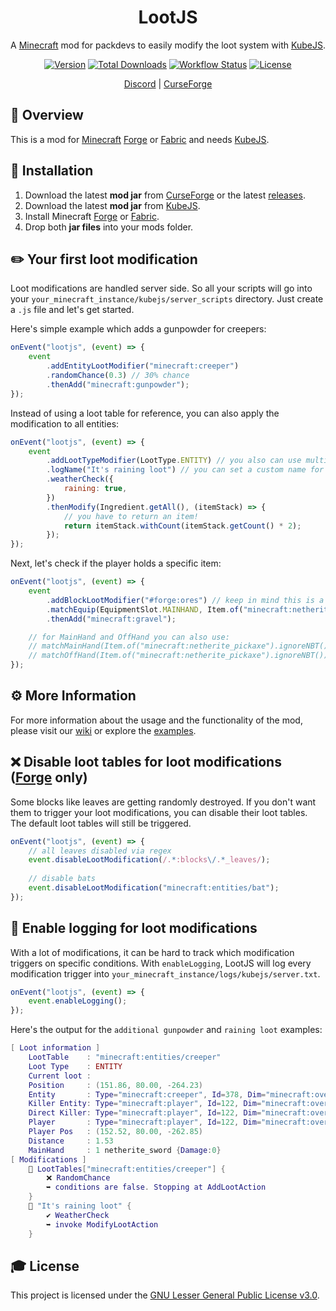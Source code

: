 <div align="center">
<h1>LootJS</h1>

A [Minecraft] mod for packdevs to easily modify the loot system with [KubeJS].

[![Version][version_badge]][version_link]
[![Total Downloads][total_downloads_badge]][curseforge]
[![Workflow Status][workflow_status_badge]][workflow_status_link]
[![License][license_badge]][license]

[Discord] | [CurseForge]

</div>

## **📑 Overview**
This is a mod for [Minecraft] [Forge] or [Fabric] and needs [KubeJS].<br>

## **🔧 Installation**
1. Download the latest **mod jar** from [CurseForge] or the latest [releases].
2. Download the latest **mod jar** from [KubeJS].
3. Install Minecraft [Forge] or [Fabric].
4. Drop both **jar files** into your mods folder.

## **✏️ Your first loot modification**
Loot modifications are handled server side. So all your scripts will go into your `your_minecraft_instance/kubejs/server_scripts` directory. Just create a `.js` file and let's get started.

Here's simple example which adds a gunpowder for creepers:
```js
onEvent("lootjs", (event) => {
    event
        .addEntityLootModifier("minecraft:creeper")
        .randomChance(0.3) // 30% chance
        .thenAdd("minecraft:gunpowder");
});
```

Instead of using a loot table for reference, you can also apply the modification to all entities:
```js
onEvent("lootjs", (event) => {
    event
        .addLootTypeModifier(LootType.ENTITY) // you also can use multiple types
        .logName("It's raining loot") // you can set a custom name for logging
        .weatherCheck({
            raining: true,
        })
        .thenModify(Ingredient.getAll(), (itemStack) => {
            // you have to return an item!
            return itemStack.withCount(itemStack.getCount() * 2);
        });
});
```

Next, let's check if the player holds a specific item:
```js
onEvent("lootjs", (event) => {
    event
        .addBlockLootModifier("#forge:ores") // keep in mind this is a block tag not an item tag
        .matchEquip(EquipmentSlot.MAINHAND, Item.of("minecraft:netherite_pickaxe").ignoreNBT())
        .thenAdd("minecraft:gravel");

    // for MainHand and OffHand you can also use:
    // matchMainHand(Item.of("minecraft:netherite_pickaxe").ignoreNBT())
    // matchOffHand(Item.of("minecraft:netherite_pickaxe").ignoreNBT())
});
```

## **⚙️ More Information**
For more information about the usage and the functionality of the mod, please
visit our [wiki] or explore the [examples].

## **❌ Disable loot tables for loot modifications** (**[Forge] only**)
Some blocks like leaves are getting randomly destroyed. If you don't want them to trigger your loot modifications, you can disable their loot tables. The default loot tables will still be triggered.
```js
onEvent("lootjs", (event) => {
    // all leaves disabled via regex
    event.disableLootModification(/.*:blocks\/.*_leaves/);
    
    // disable bats
    event.disableLootModification("minecraft:entities/bat");
});

```

## **📜 Enable logging for loot modifications**
With a lot of modifications, it can be hard to track which modification triggers on specific conditions. With `enableLogging`, LootJS will log every modification trigger into `your_minecraft_instance/logs/kubejs/server.txt`.
```js
onEvent("lootjs", (event) => {
    event.enableLogging();
});
```

Here's the output for the `additional gunpowder` and `raining loot` examples:
```lua
[ Loot information ] 
    LootTable    : "minecraft:entities/creeper"
    Loot Type    : ENTITY
    Current loot :
    Position     : (151.86, 80.00, -264.23)
    Entity       : Type="minecraft:creeper", Id=378, Dim="minecraft:overworld", x=151.86, y=80.00, z=-264.23
    Killer Entity: Type="minecraft:player", Id=122, Dim="minecraft:overworld", x=152.52, y=80.00, z=-262.85
    Direct Killer: Type="minecraft:player", Id=122, Dim="minecraft:overworld", x=152.52, y=80.00, z=-262.85
    Player       : Type="minecraft:player", Id=122, Dim="minecraft:overworld", x=152.52, y=80.00, z=-262.85
    Player Pos   : (152.52, 80.00, -262.85)
    Distance     : 1.53
    MainHand     : 1 netherite_sword {Damage:0}
[ Modifications ] 
    🔧 LootTables["minecraft:entities/creeper"] {
        ❌ RandomChance
        ➥ conditions are false. Stopping at AddLootAction
    }
    🔧 "It's raining loot" {
        ✔️ WeatherCheck
        ➥ invoke ModifyLootAction
    }
```

## **🎓 License**
This project is licensed under the [GNU Lesser General Public License v3.0][license].

<!-- Badges -->
[version_badge]: https://img.shields.io/github/v/release/AlmostReliable/lootjs-forge?style=flat-square
[version_link]: https://github.com/AlmostReliable/lootjs-forge/releases/latest
[total_downloads_badge]: http://cf.way2muchnoise.eu/full_570630.svg?badge_style=flat
[workflow_status_badge]: https://img.shields.io/github/workflow/status/AlmostReliable/lootjs-forge/CI?style=flat-square
[workflow_status_link]: https://github.com/AlmostReliable/lootjs-forge/actions
[license_badge]: https://img.shields.io/github/license/AlmostReliable/lootjs-forge?style=flat-square

<!-- Links -->
[forgeloot]: https://mcforge.readthedocs.io/en/latest/items/globallootmodifiers/
[minecraft]: https://www.minecraft.net/
[kubejs]: https://www.curseforge.com/minecraft/mc-mods/kubejs-forge
[discord]: https://discord.com/invite/ThFnwZCyYY
[releases]: https://github.com/AlmostReliable/lootjs/releases
[curseforge]: https://www.curseforge.com/minecraft/mc-mods/lootjs-forge
[forge]: http://files.minecraftforge.net/
[fabric]: https://fabricmc.net/
[wiki]: https://github.com/AlmostReliable/lootjs/wiki
[changelog]: CHANGELOG.md
[license]: LICENSE
[examples]: examples/server_scripts
